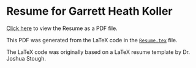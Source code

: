 # Resume for Garrett Heath Koller

[Click here](./Resume.pdf) to view the Resume as a PDF file.

This PDF was generated from the LaTeX code in the [`Resume.tex`](./Resume.tex) file.

The LaTeX code was originally based on a LaTeX resume template by Dr. Joshua Stough.
